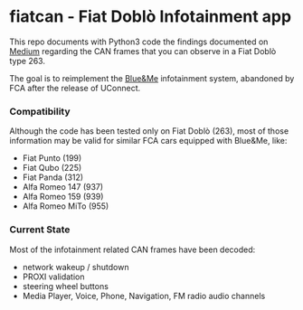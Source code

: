 # fiatcan - Fiat Doblò Infotainment app

This repo documents with Python3 code the findings documented on [Medium](https://medium.com/@fmntf) regarding the CAN frames that you can observe in a Fiat Doblò type 263.

The goal is to reimplement the [Blue&Me](https://en.wikipedia.org/wiki/Blue%26Me) infotainment system, abandoned by FCA after the release of UConnect.

### Compatibility
Although the code has been tested only on Fiat Doblò (263), most of those information may be valid for similar FCA cars equipped with Blue&Me, like:
 * Fiat Punto (199)
 * Fiat Qubo (225)
 * Fiat Panda (312)
 * Alfa Romeo 147 (937)
 * Alfa Romeo 159 (939)
 * Alfa Romeo MiTo (955) 

### Current State
Most of the infotainment related CAN frames have been decoded:

 * network wakeup / shutdown
 * PROXI validation
 * steering wheel buttons
 * Media Player, Voice, Phone, Navigation, FM radio audio channels
